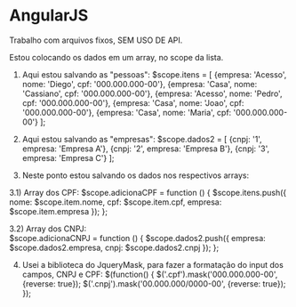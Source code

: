 # AngularJS

Trabalho com arquivos fixos, SEM USO DE API.

Estou colocando os dados em um array, no scope da lista. 

1) Aqui estou salvando as "pessoas":
   $scope.itens = [
    {empresa: 'Acesso', nome: 'Diego', cpf: '000.000.000-00'},
    {empresa: 'Casa', nome: 'Cassiano', cpf: '000.000.000-00'},
		{empresa: 'Acesso', nome: 'Pedro', cpf: '000.000.000-00'},
		{empresa: 'Casa', nome: 'Joao', cpf: '000.000.000-00'},
		{empresa: 'Casa', nome: 'Maria', cpf: '000.000.000-00'}
];

2) Aqui estou salvando as "empresas":
	$scope.dados2 = [
		  {cnpj: '1', empresa: 'Empresa A'},
		  {cnpj: '2', empresa: 'Empresa B'},
		  {cnpj: '3', empresa: 'Empresa C'}
];

3) Neste ponto estou salvando os dados nos respectivos arrays:
 
 3.1) Array dos CPF:
 $scope.adicionaCPF = function () {
        $scope.itens.push({
						  nome: $scope.item.nome,
                          cpf: $scope.item.cpf,
						  empresa: $scope.item.empresa
						  });
    };
    
  3.2) Array dos CNPJ:  
	$scope.adicionaCNPJ = function () {
        $scope.dados2.push({
                          empresa: $scope.dados2.empresa,
						  cnpj: $scope.dados2.cnpj
						  });
};

4) Usei a biblioteca do JqueryMask, para fazer a formatação do input dos campos, CNPJ e CPF:
  $(function() {
    $('.cpf').mask('000.000.000-00', {reverse: true});
	  $('.cnpj').mask('00.000.000/0000-00', {reverse: true});
  });



